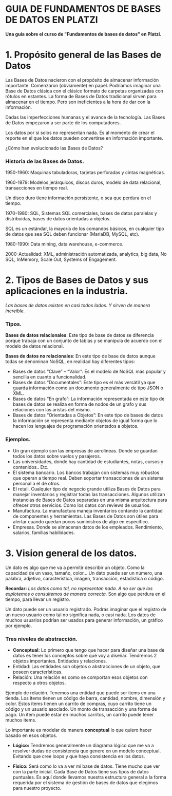 # GUIA DE FUNDAMENTOS DE BASES DE DATOS EN PLATZI
**Una guía sobre el curso de  "Fundamentos de bases de datos" en Platzi.**

# 1. Propósito general de las Bases de Datos 
Las Bases de Datos nacieron con el propósito de almacenar información importante. Comenzaron (obviamente) en papel.
Podríamos imaginar una Base de Datos clásica con el clásico formato de carpetas organizadas con rótulos en estantes.
La forma de Bases de Datos tradicional sirven para almacenar en el tiempo. Pero son ineficientes a la hora de dar con la información.

Dadas las imperfecciones humanas y el avance de la tecnología. Las Bases de Datos empezaron a ser parte de los computadores.

Los datos por sí solos no representan nada. Es al momento de crear el reporte en el que los datos pueden convertirse en información importante.

¿Cómo han evolucionado las Bases de Datos?

### Historia de las Bases de Datos.

1950-1960: Maquinas tabuladoras, tarjetas perforadas y cintas magnéticas.

1960-1979: Modelos jerárquicos, discos duros, modelo de data relacional, transacciones en tiempo real.

Un disco duro tiene información persistente, o sea que perdura en el tiempo.

1970-1980: SQL, Sistemas SQL comerciales, bases de datos paralelas y distribuidas, bases de datos orientadas a objetos.

SQL es un estándar, la mayoría de los comandos básicos, en cualquier tipo de datos que sea SQL deben funcionar (MariaDB, MySQL, etc).

1980-1990: Data mining, data warehouse, e-commerce.

2000-Actualidad: XML, administración automatizada, analytics, big data, No SQL, InMemory, Scale Out, Systems of Engagement.

# 2. Tipos de Bases de Datos y sus aplicaciones en la industria.

*Las bases de datos existen en casi todos lados. Y sirven de manera increíble.*

### Tipos.
**Bases de datos relacionales**: Este tipo de base de datos se diferencia porque trabaja con un conjunto de tablas y se manipula de acuerdo con el modelo de datos relacional.

**Bases de datos no relacionales**: En este tipo de base de datos aunque todas se denominan NoSQL, en realidad hay diferentes tipos:
- Bases de datos “Clave” – “Valor”: Es el modelo de NoSQL más popular y sencilla en cuanto a funcionalidad.
- Bases de datos “Documentales”: Este tipo es el más versátil ya que guarda información como un documento generalmente de tipo JSON o XML.
- Bases de datos “En grafo”: La información representada en este tipo de bases de datos se realiza en forma de nodos de un grafo y sus relaciones con las aristas del mismo.
- Bases de datos “Orientadas a Objetos”: En este tipo de bases de datos la información se representa mediante objetos de igual forma que lo hacen los lenguajes de programación orientados a objetos.

### Ejemplos.
- Un gran ejemplo son las empresas de aerolíneas. Donde se guardan todos los datos sobre vuelos y pasajeros.
- Las universidades, donde hay cantidad de estudiantes, notas, cursos y contenidos.. Etc.
- El sistema bancario. Los bancos trabajan con sistemas muy robustos que operan a tiempo real. Deben soportar transacciones de un sistema personal a el de otros.
- El retail. Cualquier tipo de negocio grande utiliza Bases de Datos para manejar inventarios y registrar todas las transacciones.
Algunos utilizan instancias de Bases de Datos separadas en una misma arquitectura para ofrecer otros servicios. Como los datos con reviews de usuarios.
- Manufactura. La manufactura maneja inventarios contando la cantidad de componentes y herramientas. Las Bases de Datos son útiles para alertar cuando quedan pocos suministros de algo en específico.
- Empresas. Donde se almacenan datos de los empleados. Rendimiento, salarios, familias habilidades.

# 3. Vision general de los datos.

Un dato es algo que me va a permitir describir un objeto. Como la capacidad de un vaso, tamaño, color...
Un dato puede ser un número, una palabra, adjetivo, característica, imágen, transacción, estadística o código.

**Recordar:** *Los datos como tal, no representan nada. A no ser que los explotemos o consultemos de manera correcta.* Son algo que perdura en el tiempo, para llevar un registro.

Un dato puede ser un usuario registrado. Podrás imaginar que el registro de un nuevo usuario como tal no significa nada, o casi nada.
Los datos de muchos usuarios podrían ser usados para generar información, un gráfico por ejemplo.

### Tres niveles de abstracción.

- **Conceptual:**
Lo primero que tengo que hacer para diseñar una base de datos es tener los conceptos sobre qué voy a diseñar.
Tendremos 2 objetos importantes. Entidades y relaciones.
 - Entidad: Las entidades son objetos o abstracciones de un objeto, que poseen características.
 - Relación: Una relación es como se comportan esos objetos con respecto a otros objetos.

Ejemplo de relación. Tenemos una entidad que puede ser items en una tienda. Los items tienen un código de barra, cantidad, nombre, dimensión y color.
Estos items tienen un carrito de compras, cuyo carrito tiene un código y un usuario asociado. Un monto de transacción y una forma de pago.
Un item puede estar en muchos carritos, un carrito puede tener muchos items.

Lo importante es modelar de manera **conceptual** lo que quiero hacer basado en esos objetos.

- **Lógico:**
Tendremos generalmente un diagrama lógico que me va a resolver dudas de consistencia que genere en un modelo conceptual. Evitando que cree loops y que haya consistencia en los datos.

- **Físico:**
Será como lo va a ver mi base de datos. Tiene mucho que ver con la parte inicial. Cada Base de Datos tiene sus tipos de datos puntuales.
Es aquí donde llevamos nuestra estructura general a la forma requerida por el sistema de gestión de bases de datos que elegimos para nuestro proyecto.